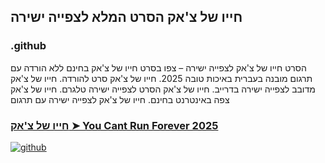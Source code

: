 ## חייו של צ'אק הסרט המלא לצפייה ישירה

### .github

הסרט חייו של צ'אק לצפייה ישירה – צפו בסרט חייו של צ'אק בחינם ללא הורדה עם תרגום מובנה בעברית באיכות טובה 2025. חייו של צ'אק סרט להורדה. חייו של צ'אק מדובב לצפייה ישירה בדרייב. חייו של צ'אק הסרט לצפייה ישירה טלגרם. חייו של צ'אק צפה באינטרנט בחינם. חייו של צ'אק לצפייה ישירה עם תרגום

### [חייו של צ'אק ➤ You Cant Run Forever 2025](https://watching4khdmovies.blogspot.com/2025/06/the-life-of-chuck-he.html)

<a href="https://watching4khdmovies.blogspot.com/2025/06/the-life-of-chuck-he.html" rel="nofollow"><img src="https://image.tmdb.org/t/p/w1280/mgHOEx7AIjec3rW1xen4Jq3i7yr.jpg" alt="github" data-canonical-src="https://image.tmdb.org/t/p/w1280/mgHOEx7AIjec3rW1xen4Jq3i7yr.jpg" style="max-width: 100%;"></a>
